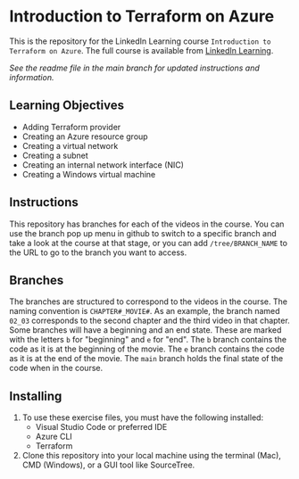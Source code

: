 # Introduction to Terraform on Azure
This is the repository for the LinkedIn Learning course `Introduction to Terraform on Azure`. The full course is available from [LinkedIn Learning][lil-course-url].


_See the readme file in the main branch for updated instructions and information._

## Learning Objectives
- Adding Terraform provider
- Creating an Azure resource group
- Creating a virtual network
- Creating a subnet
- Creating an internal network interface (NIC)
- Creating a Windows virtual machine

## Instructions
This repository has branches for each of the videos in the course. You can use the branch pop up menu in github to switch to a specific branch and take a look at the course at that stage, or you can add `/tree/BRANCH_NAME` to the URL to go to the branch you want to access.

## Branches
The branches are structured to correspond to the videos in the course. The naming convention is `CHAPTER#_MOVIE#`. As an example, the branch named `02_03` corresponds to the second chapter and the third video in that chapter. 
Some branches will have a beginning and an end state. These are marked with the letters `b` for "beginning" and `e` for "end". The `b` branch contains the code as it is at the beginning of the movie. The `e` branch contains the code as it is at the end of the movie. The `main` branch holds the final state of the code when in the course.

## Installing
1. To use these exercise files, you must have the following installed:
	- Visual Studio Code or preferred IDE
	- Azure CLI 
	- Terraform
2. Clone this repository into your local machine using the terminal (Mac), CMD (Windows), or a GUI tool like SourceTree.



[0]: # (Replace these placeholder URLs with actual course URLs)

[lil-course-url]: https://www.linkedin.com/learning/
[lil-thumbnail-url]: http://
